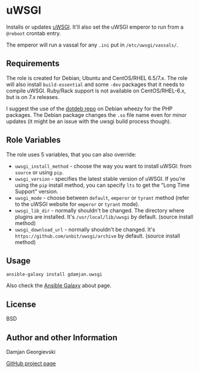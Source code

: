 uWSGI
=====

Installs or updates [uWSGI](http://uwsgi-docs.readthedocs.org/). It'll also set the uWSGI emperor to run from a `@reboot` crontab entry.

The emperor will run a vassal for any `.ini` put in `/etc/uwsgi/vassals/`.


Requirements
------------

The role is created for Debian, Ubuntu and CentOS/RHEL 6.5/7.x. The role will also install `build-essential` and some `-dev`
packages that it needs to compile uWSGI. Ruby/Rack support is not available on CentOS/RHEL-6.x, but is on 7.x releases.

I suggest the use of the [dotdeb repo](http://www.dotdeb.org/) on Debian wheezy for the PHP packages. The Debian package changes the `.so` file name
even for minor updates (it might be an issue with the uwsgi build process though).


Role Variables
--------------

The role uses 5 variables, that you can also override:

* `uwsgi_install_method` - choose the way you want to install uWSGI: from `source` or using `pip`.
* `uwsgi_version` - specifies the latest stable version of uWSGI. If you’re using the `pip` install method, you can specify `lts` to get the “Long Time Support” version.
* `uwsgi_mode` - choose between `default`, `emperor` or `tyrant` method (refer to the uWSGI website for `emperor` or `tyrant` mode).
* `uwsgi_lib_dir` - normally shouldn't be changed. The directory where plugins are installed. It's `/usr/local/lib/uwsgi` by default. (source install method)
* `uwsgi_download_url` - normally shouldn't be changed. It's `https://github.com/unbit/uwsgi/archive` by default. (source install method)


Usage
-----

    ansible-galaxy install gdamjan.uwsgi

Also check the [Ansible Galaxy](https://galaxy.ansibleworks.com/intro) about page.


License
-------

BSD

Author and other Information
----------------------------

Damjan Georgievski

[GitHub project page](https://github.com/gdamjan/ansible-uwsgi)

